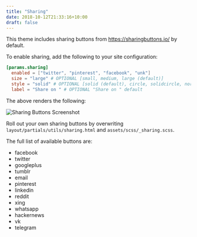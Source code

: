 ```yaml
---
title: "Sharing"
date: 2018-10-12T21:33:16+10:00
draft: false
---
```


This theme includes sharing buttons from https://sharingbuttons.io/ by default.

To enable sharing, add the following to your site configuration:

```toml
[params.sharing]
  enabled = ["twitter", "pinterest", "facebook", "unk"] 
  size = "large" # OPTIONAL [small, medium, large (default)]
  style = "solid" # OPTIONAL [solid (default), circle, solidcircle, normal]
  label = "Share on " # OPTIONAL "Share on " default
```

The above renders the following:

![Sharing Buttons Screenshot](/images/screenshot-sharing.png)

Roll out your own sharing buttons by overwriting `layout/partials/utils/sharing.html` and `assets/scss/_sharing.scss`.

The full list of available buttons are:   

  - facebook
  - twitter
  - googleplus
  - tumblr
  - email
  - pinterest
  - linkedin
  - reddit
  - xing
  - whatsapp
  - hackernews
  - vk
  - telegram
